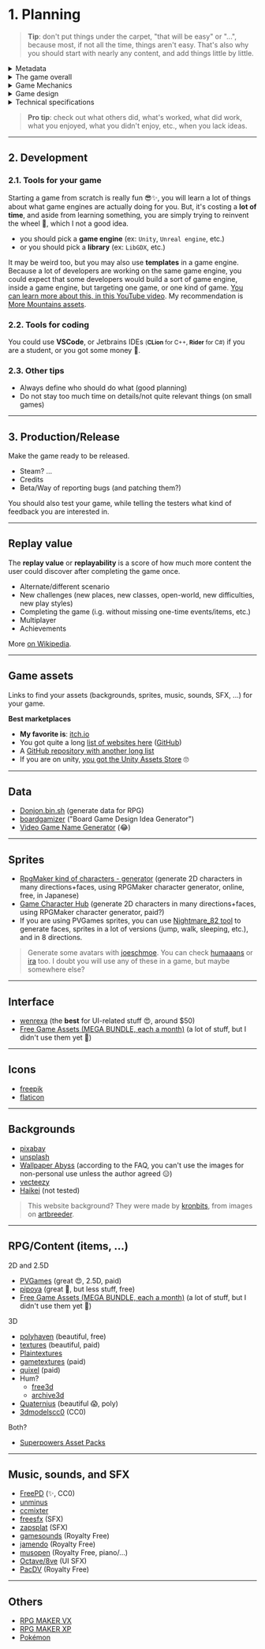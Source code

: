 # 1. Planning

> **Tip**: don't put things under the carpet, "that will be easy" or "...", because most, if not all the time, things aren't easy. That's also why you should start with nearly any content, and add things little by little.

<details class="details-e">
<summary>Metadata</summary>

**Metadata - basic**

* **Name**, **Genre** (RPG 🚀, FPS, ...)
* **Short description**
* **End users** (`Audience`): age, country, language, new players/experienced, platforms

**Metadata - advanced**

* What's the goal? What's the **plus-value** of your game?
* Why should we play your game?
  * Is it the Hero? It is the story?
  * What feelings are you expecting the player to feel?
* What's making the game fun to play?

> In one sentence, we could resume that: YOU ARE NOT THE PLAYER. You got your tastes, and others do too. For instance, you may like bashing/farming a lot of mobs, while others may enjoy an easy game while only focusing on the story. **Ask feedback and dig into this a lot before actually making something**.
</details>

<details class="details-e">
<summary>The game overall</summary>

* What's the world of your game? (open-world?)
* What's the story?
* What's the goal of your Hero?
  * Short-term
  * Mid-term
  * Long-term
* What are the obstacles to the goal?
  * Traps
  * Enemies
* Can the player die? How would he get a "Game over"? Is there "save points"?
* What kind of graphics are you planning to use? Something realist, or more something fantasist?

You should try to find what your game got, that other games didn't.
</details>

<details class="details-e">
<summary>Game Mechanics</summary>

These are the rules of your game. Basically, what the player can do, and what the player can't do.

* Can the Hero, Jump? Walk? Run? Open a door/chest/...?
* What are the items? (perks, loot, usage)
* Is there a looting system? How does it work?
* How are money, player life, time, etc. handled?
* Is the user influencing the world? (ex: `The Witcher 3`, ...)
* What are the places of your game? Give pics/a list of places such as
  * Shops
  * Houses
  * Cities
  * ...

You would also have to define the stats of the player

* is there HP, MP, ATK, ...?
* is there stamina?
* is there an inventory? what's its size? etc.

Things about this carefully, for instance, if you are making a zombie game, you may add a stat "infected" turning the player in a zombie if the stat reached 100 (`game over?`).
</details>

<details class="details-e">
<summary>Game design</summary>

* What's shown on the screen?
  * Is there a mini-map?
  * Is there some skills shortcuts?
  * Is there a life/mana/stamina bar?
  * Is there an icon for the settings? the sound?
  * Is there icons for other players?
  * Is there a chat?
* What are the screens of your game? <small>(you may make a mockup of each screen)</small>
  * Inventory?
  * Play/Pause/Game Over/...
* Is there an animation when switching screens? Describe...
</details>

<details class="details-e">
<summary>Technical specifications</summary>

* How is the user interacting with the game
  * F12: Full Screen?
  * Escape: Settings? Pause?
  * Z: forward, ...
  * ...
* Do the user need a keyboard? a mouse?
* Is a joystick supported?
* How can the user become strong? (combos/...)
* What kind of playstyle should be encouraged? discouraged? (ex: bashing/farming?)
  * are the mobs/monsters respawning? (if not, you could prevent the user from farming)
  * you can prevent the user from accessing some quests/areas

In most games, we are not telling every combo at the start, because it would be too much. As the user is progressing, he/she is learning more combos/things.
</details>

> **Pro tip**: check out what others did, what's worked, what did work, what you enjoyed, what you didn't enjoy, etc., when you lack ideas.

<hr class="sr">

## 2. Development

### 2.1. Tools for your game

Starting a game from scratch is really fun 😎✨, you will learn a lot of things about what game engines are actually doing for you. But, it's costing a **lot of time**, and aside from learning something, you are simply trying to reinvent the wheel 🎡, which I not a good idea.

* you should pick a **game engine** (ex: `Unity`, `Unreal engine`, etc.)
* or you should pick a **library** (ex: `LibGDX`, etc.)

It may be weird too, but you may also use **templates** in a game engine. Because a lot of developers are working on the same game engine, you could expect that some developers would build a sort of game engine, inside a game engine, but targeting one game, or one kind of game. [You can learn more about this, in this YouTube video](https://www.youtube.com/watch?v=GG0GVLYzkus). My recommendation is [More Mountains assets](https://moremountains.com/unity-assets).

### 2.2. Tools for coding

You could use **VSCode**, or Jetbrains IDEs <small>(**CLion** for C++, **Rider** for C#)</small> if you are a student, or you got some money 🤑.

### 2.3. Other tips

* Always define who should do what (good planning)
* Do not stay too much time on details/not quite relevant things (on small games)

<hr class="sl">

## 3. Production/Release

Make the game ready to be released.

* Steam? ...
* Credits
* Beta/Way of reporting bugs (and patching them?)

You should also test your game, while telling the testers what kind of feedback you are interested in.

<hr class="sr">

## Replay value

The **replay value** or **replayability** is a score of how much more content the user could discover after completing the game once.

* Alternate/different scenario
* New challenges (new places, new classes, open-world, new difficulties, new play styles)
* Completing the game (i.g. without missing one-time events/items, etc.)
* Multiplayer
* Achievements

More [on Wikipedia](https://en.wikipedia.org/wiki/Replay_value#Performance_grading).

<hr class="sep-both">

## Game assets

Links to find your assets (backgrounds, sprites, music, sounds, SFX, ...) for your game.

**Best marketplaces**

* **My favorite is**: [itch.io](https://itch.io/)
* You got quite a long [list of websites here](https://hotpot.ai/free-game-assets) ([GitHub](https://github.com/HotpotDesign/Game-Assets-And-Resources))
* A [GitHub repository with another long list](https://github.com/Kavex/GameDev-Resources)
* If you are on unity, [you got the Unity Assets Store](https://assetstore.unity.com/) 🙄

<hr class="sl">

## Data

* [Donjon.bin.sh](https://donjon.bin.sh/) (generate data for RPG)
* [boardgamizer](http://www.boardgamizer.com/) ("Board Game Design Idea Generator")
* [Video Game Name Generator](https://videogamena.me/) (😂)

<hr class="sr">

## Sprites

* [RpgMaker kind of characters - generator](https://junkhunt.net/vx/charachip.shtml) (generate 2D characters in many directions+faces, using RPGMaker character generator, online, free, in Japanese)
* [Game Character Hub](https://www.gamecharacterhub.com/) (generate 2D characters in many directions+faces, using RPGMaker character generator, paid?)
* If you are using PVGames sprites, you can use [Nightmare_82 tool](https://gitlab.com/Nightmare_82/charactercreator/) to generate faces, sprites in a lot of versions (jump, walk, sleeping, etc.), and in 8 directions.

> Generate some avatars with [joeschmoe](https://joeschmoe.io/). You can check [humaaans](https://humaaans.com/) or [ira](https://iradesign.io/) too. I doubt you will use any of these in a game, but maybe somewhere else?

<hr class="sl">

## Interface

* [wenrexa](https://wenrexa.itch.io/wenrexa-game-assets-1) (the **best** for UI-related stuff 😍, around $50)
* [Free Game Assets (MEGA BUNDLE, each a month)](https://itch.io/s/11302/august-2021-mega-bundle-game-assets-save-97) (a lot of stuff, but I didn't use them yet 🤔)

<hr class="sr">

## Icons

* [freepik](https://www.freepik.com/)
* [flaticon](https://www.flaticon.com/)

<hr class="sr">

## Backgrounds

* [pixabay](https://pixabay.com/)
* [unsplash](https://unsplash.com/)
* [Wallpaper Abyss](https://wall.alphacoders.com/) (according to the FAQ, you can't use the images for non-personal use unless the author agreed 😑)
* [vecteezy](https://www.vecteezy.com/)
* [Haikei](https://haikei.app/) (not tested)

> This website background? They were made by [kronbits](https://kronbits.itch.io/backgrounds), from images on [artbreeder](https://www.artbreeder.com/).

<hr class="sl">

## RPG/Content (items, ...)

2D and 2.5D

* [PVGames](https://pvgames.itch.io/) (great 😍, 2.5D, paid)
* [pipoya](https://pipoya.itch.io/) (great 🤩, but less stuff, free)
* [Free Game Assets (MEGA BUNDLE, each a month)](https://itch.io/s/11302/august-2021-mega-bundle-game-assets-save-97) (a lot of stuff, but I didn't use them yet 🤔)

3D

* [polyhaven](https://polyhaven.com/) (beautiful, free)
* [textures](https://textures.com/) (beautiful, paid)
* [Plaintextures](https://www.plaintextures.com/index)
* [gametextures](https://gametextures.com/shop?order=new&s=) (paid)
* [quixel](https://quixel.com/megascans/home) (paid)
* Hum?
  * [free3d](https://free3d.com/)
  * [archive3d](https://archive3d.net/)
* [Quaternius](https://quaternius.com/index.html) (beautiful 😱, poly)
* [3dmodelscc0](https://www.3dmodelscc0.com/) (CC0)

Both?

* [Superpowers Asset Packs](https://github.com/sparklinlabs/superpowers-asset-packs)

<hr class="sl">

## Music, sounds, and SFX

* [FreePD](https://freepd.com/) (✨, CC0)
* [unminus](https://www.unminus.com/)
* [ccmixter](http://dig.ccmixter.org/)
* [freesfx](https://freesfx.co.uk/Default.aspx) (SFX)
* [zapsplat](https://www.zapsplat.com/) (SFX)
* [gamesounds](https://gamesounds.xyz/) (Royalty Free)
* [jamendo](https://www.jamendo.com/start) (Royalty Free)
* [musopen](https://musopen.org/) (Royalty Free, piano/...)
* [Octave/8ve](http://raisedbeaches.com/octave/index.html) (UI SFX)
* [PacDV](https://www.pacdv.com/sounds/index.html) (Royalty Free)

<hr class="sl">

## Others

* [RPG MAKER VX](https://vxresource.wordpress.com/)
* [RPG MAKER XP](http://untamed.wild-refuge.net/rpgxp.php)
* [Pokémon](https://pokemonfangames.com/resource/pokemon-essentials-bw/)